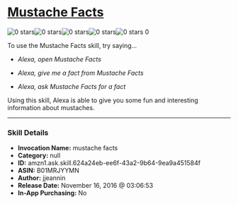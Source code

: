 # [Mustache Facts](http://alexa.amazon.com/#skills/amzn1.ask.skill.624a24eb-ee6f-43a2-9b64-9ea9a451584f)
![0 stars](../../images/ic_star_border_black_18dp_1x.png)![0 stars](../../images/ic_star_border_black_18dp_1x.png)![0 stars](../../images/ic_star_border_black_18dp_1x.png)![0 stars](../../images/ic_star_border_black_18dp_1x.png)![0 stars](../../images/ic_star_border_black_18dp_1x.png) 0

To use the Mustache Facts skill, try saying...

* *Alexa, open Mustache Facts*

* *Alexa, give me a fact from Mustache Facts*

* *Alexa, ask Mustache Facts for a fact*

Using this skill, Alexa is able to give you some fun and interesting information about mustaches.

***

### Skill Details

* **Invocation Name:** mustache facts
* **Category:** null
* **ID:** amzn1.ask.skill.624a24eb-ee6f-43a2-9b64-9ea9a451584f
* **ASIN:** B01MRJYYMN
* **Author:** jjeannin
* **Release Date:** November 16, 2016 @ 03:06:53
* **In-App Purchasing:** No
